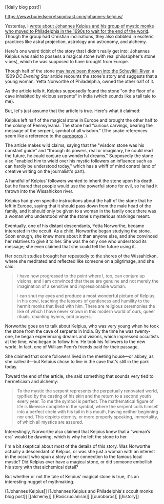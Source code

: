 [[daily blog post]]


https://www.buriedsecretspodcast.com/johannes-kelpius/

Yesterday, I [wrote about Johannes Kelpius and his group of mystic monks who moved to Philadelphia in the 1690s to wait for the end of the world](https://www.buriedsecretspodcast.com/an-occult-doomsday-cult-in-1690s-philly/). Though the group had Christian inclinations, they also dabbled in esoteric practices like astral projection, astrology and astronomy, and alchemy.

Here's one weird tidbit of the story that I didn't really get into: Johannes Kelpius was said to possess a magical stone (with real philosopher's stone vibes), which he was supposed to have brought from Europe. 

Though half of the stone [may have been thrown into the Schuylkill River](https://www.buriedsecretspodcast.com/an-occult-doomsday-cult-in-1690s-philly/), a 1909 *DC Evening Star* article recounts the stone's story and suggests that a young woman, Yetta Norworthe of Philadelphia, owned the other half of it.

As the article tells it, Kelpius supposedly found the stone "on the floor of a cave inhabited by vicious serpents" in India (which sounds like a tall tale to me). 

But, let's just assume that the article is true. Here's what it claimed: 

Kelpius left half of the magical stone in Europe and brought the other half to the colony of Pennsylvania. The stone had “curious carvings, bearing the message of the serpent, symbol of all wisdom.” (The snake references seem like a reference to the [ouroboros](https://en.wikipedia.org/wiki/Ouroboros) .)

The article makes wild claims, saying that the "wisdom stone was his constant guide" and "through its powers, real or imaginary, he could read the future, he could conjure up wonderful dreams." Supposedly the stone also "enabled him to wield over his mystic followers an influence such as can hardly be understood today," which has a whiff of mind control (and of creative writing on the journalist's part). 

A handful of Kelpius’ followers wanted to inherit the stone upon his death, but he feared that people would use the powerful stone for evil, so he had it thrown into the Wissahickon river.

Kelpius had given specific instructions about the half of the stone that he left in Europe, saying that it should pass down from the male head of the family, and it should only be given to a woman in the family once there was a woman who understood what the stone's mysterious markings meant. 

Eventually, one of his distant descendants, Yetta Norworthe, became interested in the occult. As a child, Norworthe began studying the stone. Soon enough, she knew more about it than anyone else, and she convinced her relatives to give it to her. She was the only one who understood its message; she even claimed that she could tell the future using it.

Her occult studies brought her repeatedly to the shores of the Wissahickon, where she meditated and reflected like someone on a pilgrimage, and she said:

> I have now progressed to the point where I, too, can conjure up visions, and I am convinced that these are genuine and not merely the imagination of a sensitive and impressionable woman.  
> 
> I can shut my eyes and produce a most wonderful picture of Kelpius, in his cowl, teaching the lessons of gentleness and humility to the hermit monks that lived with him. There are religious ceremonies the like of which I have never known in this modern world of ours, queer rituals, chanting hymns, odd prayers.

Norworthe goes on to talk about Kelpius, who was very young when he took the stone from the cave of serpents in India. By the time he was twenty-one, he began experiencing dreams and visions, which impressed occultists at the time, who began to follow him. He took his followers to the new world. In fact, one of William Penn’s friends paid for their passage.

She claimed that some followers lived in the meeting house—or abbey, as she called it—but Kelpius chose to live in the cave that's still in the park today. 

Toward the end of the article, she said something that sounds very tied to hermeticism and alchemy:

> To the mystic the serpent represents the perpetually renovated world, typified by the casting of his skin and the return to a second youth every year. To me the symbol is perfect. The mathematical figure of life is likewise complete in the symbol, where the serpent coils himself into a perfect circle with his tail in his mouth, having neither beginning nor end. This depicts eternity, or more properly speaking, immortality, of which all mystics are assured.

Interestingly, Norworthe also claimed that Kelpius knew that a “woman’s era” would be dawning, which is why he left the stone to her.

I'm a bit skeptical about most of the details of this story. Was Norworthe actually a descendant of Kelpius, or was she just a woman with an interest in the occult who spun a story of her connection to the famous local mystic? Did Kelpius ever have a magical stone, or did someone embellish his story with that alchemical detail? 

But whether or not the tale of Kelpius' magical stone is true, it's an interesting nugget of mythmaking. 


[[Johannes Kelpius]]
[[Johannes Kelpius and Philadelphia's occult monks blog post]]
[[alchemy]]
[[Rosicrucianism]]
[[ouroboros]]
[[history]]